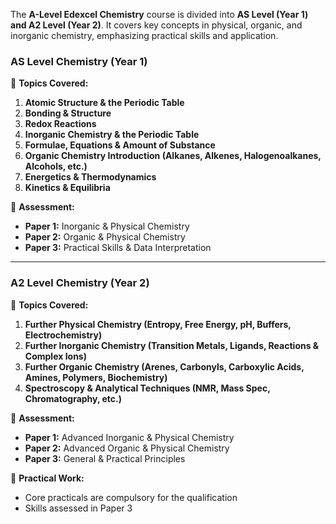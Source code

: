 The **A-Level Edexcel Chemistry** course is divided into **AS Level (Year 1) and A2 Level (Year 2)**. It covers key concepts in physical, organic, and inorganic chemistry, emphasizing practical skills and application.  

### **AS Level Chemistry (Year 1)**
📌 **Topics Covered:**  
1. **Atomic Structure & the Periodic Table**  
2. **Bonding & Structure**  
3. **Redox Reactions**  
4. **Inorganic Chemistry & the Periodic Table**  
5. **Formulae, Equations & Amount of Substance**  
6. **Organic Chemistry Introduction (Alkanes, Alkenes, Halogenoalkanes, Alcohols, etc.)**  
7. **Energetics & Thermodynamics**  
8. **Kinetics & Equilibria**  

📌 **Assessment:**  
- **Paper 1:** Inorganic & Physical Chemistry  
- **Paper 2:** Organic & Physical Chemistry  
- **Paper 3:** Practical Skills & Data Interpretation  

---

### **A2 Level Chemistry (Year 2)**
📌 **Topics Covered:**  
1. **Further Physical Chemistry (Entropy, Free Energy, pH, Buffers, Electrochemistry)**  
2. **Further Inorganic Chemistry (Transition Metals, Ligands, Reactions & Complex Ions)**  
3. **Further Organic Chemistry (Arenes, Carbonyls, Carboxylic Acids, Amines, Polymers, Biochemistry)**  
4. **Spectroscopy & Analytical Techniques (NMR, Mass Spec, Chromatography, etc.)**  

📌 **Assessment:**  
- **Paper 1:** Advanced Inorganic & Physical Chemistry  
- **Paper 2:** Advanced Organic & Physical Chemistry  
- **Paper 3:** General & Practical Principles  

🔬 **Practical Work:**  
- Core practicals are compulsory for the qualification  
- Skills assessed in Paper 3  
